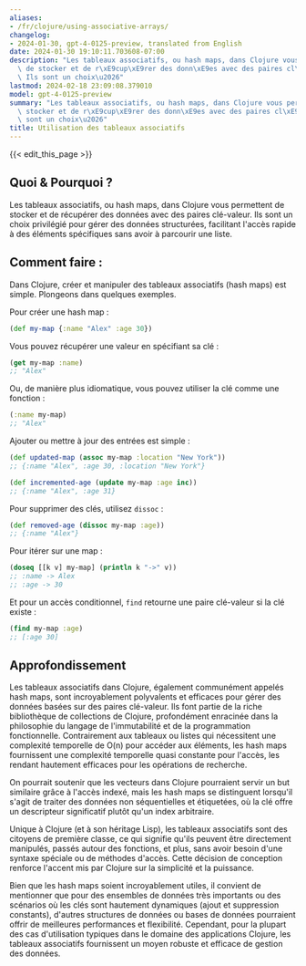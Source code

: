 ```yaml
---
aliases:
- /fr/clojure/using-associative-arrays/
changelog:
- 2024-01-30, gpt-4-0125-preview, translated from English
date: 2024-01-30 19:10:11.703608-07:00
description: "Les tableaux associatifs, ou hash maps, dans Clojure vous permettent\
  \ de stocker et de r\xE9cup\xE9rer des donn\xE9es avec des paires cl\xE9-valeur.\
  \ Ils sont un choix\u2026"
lastmod: 2024-02-18 23:09:08.379010
model: gpt-4-0125-preview
summary: "Les tableaux associatifs, ou hash maps, dans Clojure vous permettent de\
  \ stocker et de r\xE9cup\xE9rer des donn\xE9es avec des paires cl\xE9-valeur. Ils\
  \ sont un choix\u2026"
title: Utilisation des tableaux associatifs
---
```


{{< edit_this_page >}}

## Quoi & Pourquoi ?

Les tableaux associatifs, ou hash maps, dans Clojure vous permettent de stocker et de récupérer des données avec des paires clé-valeur. Ils sont un choix privilégié pour gérer des données structurées, facilitant l'accès rapide à des éléments spécifiques sans avoir à parcourir une liste.

## Comment faire :

Dans Clojure, créer et manipuler des tableaux associatifs (hash maps) est simple. Plongeons dans quelques exemples.

Pour créer une hash map :

```clojure
(def my-map {:name "Alex" :age 30})
```

Vous pouvez récupérer une valeur en spécifiant sa clé :

```clojure
(get my-map :name)
;; "Alex"
```
Ou, de manière plus idiomatique, vous pouvez utiliser la clé comme une fonction :

```clojure
(:name my-map)
;; "Alex"
```

Ajouter ou mettre à jour des entrées est simple :

```clojure
(def updated-map (assoc my-map :location "New York"))
;; {:name "Alex", :age 30, :location "New York"}

(def incremented-age (update my-map :age inc))
;; {:name "Alex", :age 31}
```

Pour supprimer des clés, utilisez `dissoc` :

```clojure
(def removed-age (dissoc my-map :age))
;; {:name "Alex"}
```

Pour itérer sur une map :

```clojure
(doseq [[k v] my-map] (println k "->" v))
;; :name -> Alex
;; :age -> 30
```

Et pour un accès conditionnel, `find` retourne une paire clé-valeur si la clé existe :

```clojure
(find my-map :age)
;; [:age 30]
```

## Approfondissement

Les tableaux associatifs dans Clojure, également communément appelés hash maps, sont incroyablement polyvalents et efficaces pour gérer des données basées sur des paires clé-valeur. Ils font partie de la riche bibliothèque de collections de Clojure, profondément enracinée dans la philosophie du langage de l'immutabilité et de la programmation fonctionnelle. Contrairement aux tableaux ou listes qui nécessitent une complexité temporelle de O(n) pour accéder aux éléments, les hash maps fournissent une complexité temporelle quasi constante pour l'accès, les rendant hautement efficaces pour les opérations de recherche.

On pourrait soutenir que les vecteurs dans Clojure pourraient servir un but similaire grâce à l'accès indexé, mais les hash maps se distinguent lorsqu'il s'agit de traiter des données non séquentielles et étiquetées, où la clé offre un descripteur significatif plutôt qu'un index arbitraire.

Unique à Clojure (et à son héritage Lisp), les tableaux associatifs sont des citoyens de première classe, ce qui signifie qu'ils peuvent être directement manipulés, passés autour des fonctions, et plus, sans avoir besoin d'une syntaxe spéciale ou de méthodes d'accès. Cette décision de conception renforce l'accent mis par Clojure sur la simplicité et la puissance.

Bien que les hash maps soient incroyablement utiles, il convient de mentionner que pour des ensembles de données très importants ou des scénarios où les clés sont hautement dynamiques (ajout et suppression constants), d'autres structures de données ou bases de données pourraient offrir de meilleures performances et flexibilité. Cependant, pour la plupart des cas d'utilisation typiques dans le domaine des applications Clojure, les tableaux associatifs fournissent un moyen robuste et efficace de gestion des données.

